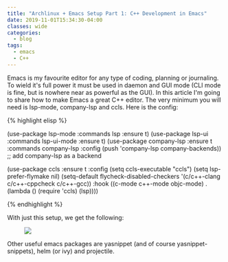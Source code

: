```yaml
---
title: "Archlinux + Emacs Setup Part 1: C++ Development in Emacs"
date: 2019-11-01T15:34:30-04:00
classes: wide
categories:
  - blog
tags:
  - emacs
  - C++
---
```


Emacs is my favourite editor for any type of coding, planning or journaling. To wield it's full power it must be used in daemon and GUI mode (CLI mode is fine, but is nowhere near as powerful as the GUI).
In this article I'm going to share how to make Emacs a great C++ editor. The very minimum you will need is lsp-mode, company-lsp and ccls. Here is the config:


{% highlight elisp %}

(use-package lsp-mode :commands lsp :ensure t)
(use-package lsp-ui :commands lsp-ui-mode :ensure t)
(use-package company-lsp
  :ensure t
  :commands company-lsp
  :config (push 'company-lsp company-backends)) ;; add company-lsp as a backend


(use-package ccls
  :ensure t
  :config
  (setq ccls-executable "ccls")
  (setq lsp-prefer-flymake nil)
  (setq-default flycheck-disabled-checkers '(c/c++-clang c/c++-cppcheck c/c++-gcc))
  :hook ((c-mode c++-mode objc-mode) .
         (lambda () (require 'ccls) (lsp))))

{% endhighlight %}


With just this setup, we get the following:

<figure>
<a href="{{ site.url }}/website/images/emacs_lsp.gif"><img src="{{ site.url }}/website/images/emacs_lsp.gif" /></a>
</figure>

Other useful emacs packages are yasnippet (and of course yasnippet-snippets), helm (or ivy) and projectile.
